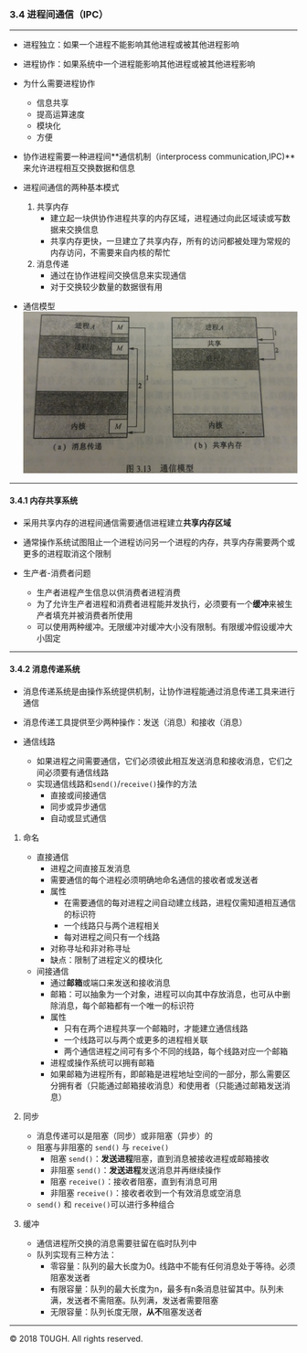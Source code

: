 ### 3.4 进程间通信（IPC）
--- 

- 进程独立：如果一个进程不能影响其他进程或被其他进程影响

- 进程协作：如果系统中一个进程能影响其他进程或被其他进程影响

- 为什么需要进程协作
    - 信息共享
    - 提高运算速度
    - 模块化
    - 方便

- 协作进程需要一种进程间**通信机制（interprocess communication,IPC)**来允许进程相互交换数据和信息

- 进程间通信的两种基本模式
    1. 共享内存
        - 建立起一块供协作进程共享的内存区域，进程通过向此区域读或写数据来交换信息
        - 共享内存更快，一旦建立了共享内存，所有的访问都被处理为常规的内存访问，不需要来自内核的帮忙
    2. 消息传递
        - 通过在协作进程间交换信息来实现通信
        - 对于交换较少数量的数据很有用
- 通信模型
![](resource/towKindOfCommunication.jpg)
---
#### 3.4.1 内存共享系统

- 采用共享内存的进程间通信需要通信进程建立**共享内存区域**

- 通常操作系统试图阻止一个进程访问另一个进程的内存，共享内存需要两个或更多的进程取消这个限制

- 生产者-消费者问题
    - 生产者进程产生信息以供消费者进程消费
    - 为了允许生产者进程和消费者进程能并发执行，必须要有一个**缓冲**来被生产者填充并被消费者所使用
    - 可以使用两种缓冲。无限缓冲对缓冲大小没有限制。有限缓冲假设缓冲大小固定
---
#### 3.4.2 消息传递系统

- 消息传递系统是由操作系统提供机制，让协作进程能通过消息传递工具来进行通信

- 消息传递工具提供至少两种操作：发送（消息）和接收（消息）

- 通信线路
    - 如果进程之间需要通信，它们必须彼此相互发送消息和接收消息，它们之间必须要有通信线路
    - 实现通信线路和`send()`/`receive()`操作的方法
        - 直接或间接通信
        - 同步或异步通信
        - 自动或显式通信
1. 命名
    - 直接通信
        - 进程之间直接互发消息
        - 需要通信的每个进程必须明确地命名通信的接收者或发送者
        - 属性
            - 在需要通信的每对进程之间自动建立线路，进程仅需知道相互通信的标识符
            - 一个线路只与两个进程相关
            - 每对进程之间只有一个线路
        - 对称寻址和非对称寻址
        - 缺点：限制了进程定义的模块化
    - 间接通信
        - 通过**邮箱**或端口来发送和接收消息
        - 邮箱：可以抽象为一个对象，进程可以向其中存放消息，也可从中删除消息，每个邮箱都有一个唯一的标识符
        - 属性
            - 只有在两个进程共享一个邮箱时，才能建立通信线路
            - 一个线路可以与两个或更多的进程相关联
            - 两个通信进程之间可有多个不同的线路，每个线路对应一个邮箱
        - 进程或操作系统可以拥有邮箱
        - 如果邮箱为进程所有，即邮箱是进程地址空间的一部分，那么需要区分拥有者（只能通过邮箱接收消息）和使用者（只能通过邮箱发送消息）
2. 同步
    - 消息传递可以是阻塞（同步）或非阻塞（异步）的
    - 阻塞与非阻塞的 `send()` 与 `receive()`
        - 阻塞 `send()`：**发送进程**阻塞，直到消息被接收进程或邮箱接收
        - 非阻塞 `send()`：**发送进程**发送消息并再继续操作
        - 阻塞 `receive()`：接收者阻塞，直到有消息可用
        - 非阻塞 `receive()`：接收者收到一个有效消息或空消息
    - `send()` 和 `receive()`可以进行多种组合

3. 缓冲
    - 通信进程所交换的消息需要驻留在临时队列中
    - 队列实现有三种方法：
        - 零容量：队列的最大长度为0。线路中不能有任何消息处于等待。必须阻塞发送者
        - 有限容量：队列的最大长度为n，最多有n条消息驻留其中。队列未满，发送者不需阻塞。队列满，发送者需要阻塞
        - 无限容量：队列长度无限，**从不**阻塞发送者

---
&copy; 2018 T0UGH. All rights reserved.